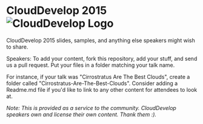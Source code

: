 CloudDevelop 2015   ![CloudDevelop Logo](http://clouddevelop.org/images/CD_logo_400x400.png)
=================

CloudDevelop 2015 slides, samples, and anything else speakers might wish to share.

Speakers: To add your content, fork this repository, add your stuff, and send us a pull request. Put your files in a folder matching your talk name.

For instance, if your talk was "Cirrostratus Are The Best Clouds", create a folder called "Cirrostratus-Are-The-Best-Clouds". Consider adding a Readme.md file if you'd like to link to any other content for attendees to look at.

_Note: This is provided as a service to the community. CloudDevelop speakers own and license their own content. Thank them :)._
